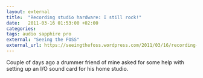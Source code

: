 ```yaml
---
layout: external
title:  "Recording studio hardware: I still rock!"
date:   2011-03-16 01:53:00 +02:00
categories:
tags: audio sapphire pro
external: "Seeing the FOSS"
external_url: https://seeingthefoss.wordpress.com/2011/03/16/recording-studio-rock/
---
```

Couple of days ago a drummer friend of mine asked for some help with setting up an I/O sound card for his home studio.

